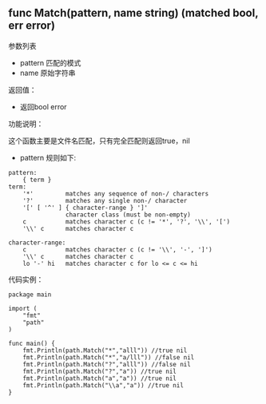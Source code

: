 ﻿## func Match(pattern, name string) (matched bool, err error)

参数列表

- pattern 匹配的模式
- name 原始字符串

返回值：

- 返回bool error

功能说明：

这个函数主要是文件名匹配，只有完全匹配则返回true，nil
- pattern 规则如下:
~~~
pattern:
	{ term }
term:
	'*'         matches any sequence of non-/ characters
	'?'         matches any single non-/ character
	'[' [ '^' ] { character-range } ']'
	            character class (must be non-empty)
	c           matches character c (c != '*', '?', '\\', '[')
	'\\' c      matches character c

character-range:
	c           matches character c (c != '\\', '-', ']')
	'\\' c      matches character c
	lo '-' hi   matches character c for lo <= c <= hi
~~~


代码实例：
~~~
package main

import (
	"fmt"
	"path"
)

func main() {
	fmt.Println(path.Match("*","alll")) //true nil
	fmt.Println(path.Match("*","a/lll")) //false nil
	fmt.Println(path.Match("?","alll")) //false nil
	fmt.Println(path.Match("?","a")) //true nil
	fmt.Println(path.Match("a","a")) //true nil
	fmt.Println(path.Match("\\a","a")) //true nil
}
~~~